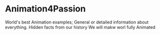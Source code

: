 # Animation4Passion
World's best Animation examples; General  or detailed information  about everything.
Hidden facts from  our history
We will makw worl fully Animated

